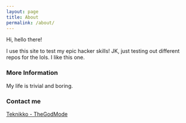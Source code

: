 ```yaml
---
layout: page
title: About
permalink: /about/
---
```


Hi, hello there!

I use this site to test my epic hacker skills! JK, just testing out different repos for the lols. I like this one.

### More Information

My life is trivial and boring.

### Contact me

[Teknikko - TheGodMode](https://tgm104.com)

